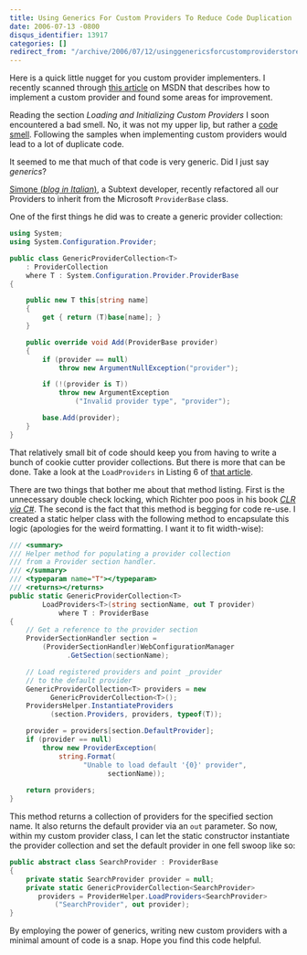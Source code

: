 ```yaml
---
title: Using Generics For Custom Providers To Reduce Code Duplication
date: 2006-07-13 -0800
disqus_identifier: 13917
categories: []
redirect_from: "/archive/2006/07/12/usinggenericsforcustomproviderstoreducecodeduplication.aspx/"
---
```


Here is a quick little nugget for you custom provider implementers. I
recently scanned through [this
article](http://msdn.microsoft.com/library/default.asp?url=/library/en-us/dnaspp/html/ASPNETProvMod_Prt8.asp "Custom Provider-Based Services")
on MSDN that describes how to implement a custom provider and found some
areas for improvement.

Reading the section *Loading and Initializing Custom Providers* I soon
encountered a bad smell. No, it was not my upper lip, but rather a [code
smell](http://www.codinghorror.com/blog/archives/000589.html "code smell").
Following the samples when implementing custom providers would lead to a
lot of duplicate code.

It seemed to me that much of that code is very generic. Did I just say
*generics*?

[Simone (*blog in
Italian*)](http://blogs.ugidotnet.org/piyo/ "Simone Chiaretta"), a
Subtext developer, recently refactored all our Providers to inherit from
the Microsoft `ProviderBase` class.

One of the first things he did was to create a generic provider
collection:

```csharp
using System;
using System.Configuration.Provider;

public class GenericProviderCollection<T> 
    : ProviderCollection 
    where T : System.Configuration.Provider.ProviderBase
{

    public new T this[string name]
    {
        get { return (T)base[name]; }
    }

    public override void Add(ProviderBase provider)
    {
        if (provider == null)
            throw new ArgumentNullException("provider");

        if (!(provider is T))
            throw new ArgumentException
                ("Invalid provider type", "provider");

        base.Add(provider);
    }
}
```

That relatively small bit of code should keep you from having to write a
bunch of cookie cutter provider collections. But there is more that can
be done. Take a look at the `LoadProviders` in Listing 6 of [that
article](http://msdn.microsoft.com/library/default.asp?url=/library/en-us/dnaspp/html/ASPNETProvMod_Prt8.asp "Custom Provider-Based Services").

There are two things that bother me about that method listing. First is
the unnecessary double check locking, which Richter poo poos in his book
*[CLR via
C\#](http://www.microsoft.com/MSPress/books/6522.asp "CLR via C#")*. The
second is the fact that this method is begging for code re-use. I
created a static helper class with the following method to encapsulate
this logic (apologies for the weird formatting. I want it to fit
width-wise):

```csharp
/// <summary>
/// Helper method for populating a provider collection 
/// from a Provider section handler.
/// </summary>
/// <typeparam name="T"></typeparam>
/// <returns></returns>
public static GenericProviderCollection<T> 
        LoadProviders<T>(string sectionName, out T provider) 
            where T : ProviderBase
{
    // Get a reference to the provider section
    ProviderSectionHandler section = 
        (ProviderSectionHandler)WebConfigurationManager
              .GetSection(sectionName);

    // Load registered providers and point _provider
    // to the default provider
    GenericProviderCollection<T> providers = new 
          GenericProviderCollection<T>();
    ProvidersHelper.InstantiateProviders
          (section.Providers, providers, typeof(T));

    provider = providers[section.DefaultProvider];
    if (provider == null)
        throw new ProviderException(
            string.Format(
                  "Unable to load default '{0}' provider", 
                        sectionName));
    
    return providers;
}
```

This method returns a collection of providers for the specified section
name. It also returns the default provider via an `out` parameter. So
now, within my custom provider class, I can let the static constructor
instantiate the provider collection and set the default provider in one
fell swoop like so:

```csharp
public abstract class SearchProvider : ProviderBase
{
    private static SearchProvider provider = null;
    private static GenericProviderCollection<SearchProvider> 
       providers = ProviderHelper.LoadProviders<SearchProvider>
           ("SearchProvider", out provider);
}
```

By employing the power of generics, writing new custom providers with a
minimal amount of code is a snap. Hope you find this code helpful.

